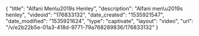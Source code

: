 {
    "title": "Alfani Men\u2019s Henley",
    "description": "Alfani men\u2019s henley",
    "videoid": "176833132",
    "date_created": "1535921547",
    "date_modified": "1535921624",
    "type": "captivate",
    "layout": "video",
    "url": "\/v\/e2b22b5e-01a3-418d-9771-79a768289836\/176833132"
}